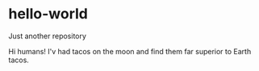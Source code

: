 # hello-world
Just another repository

Hi humans!
I'v had tacos on the moon and find them far superior to Earth tacos.
